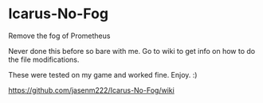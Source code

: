 # Icarus-No-Fog

Remove the fog of Prometheus

Never done this before so bare with me. Go to wiki to get info on how to do the file modifications.

These were tested on my game and worked fine. Enjoy. :)

https://github.com/jasenm222/Icarus-No-Fog/wiki
